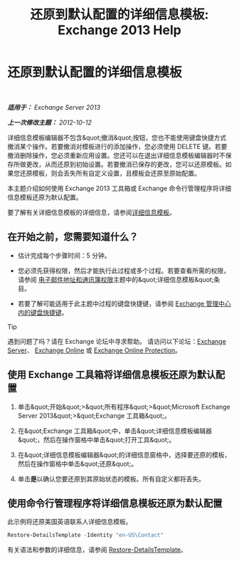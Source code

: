 ﻿---
title: '还原到默认配置的详细信息模板: Exchange 2013 Help'
TOCTitle: 还原到默认配置的详细信息模板
ms:assetid: 84c5f49b-614d-4f0e-8701-0979a2eb90bf
ms:mtpsurl: https://technet.microsoft.com/zh-cn/library/Bb232102(v=EXCHG.150)
ms:contentKeyID: 50490964
ms.date: 05/21/2018
mtps_version: v=EXCHG.150
ms.translationtype: MT
---

# 还原到默认配置的详细信息模板

 

_**适用于：** Exchange Server 2013_

_**上一次修改主题：** 2012-10-12_

详细信息模板编辑器不包含\&quot;撤消\&quot;按钮，您也不能使用键盘快捷方式撤消某个操作。若要撤消对模板进行的添加操作，您必须使用 DELETE 键。若要撤消删除操作，您必须重新应用设置。您还可以在退出详细信息模板编辑器时不保存所做更改，从而还原到初始设置。若要撤消已保存的更改，您可以还原模板。如果您还原模板，则会丢失所有自定义设置，且模板会还原至原始配置。

本主题介绍如何使用 Exchange 2013 工具箱或 Exchange 命令行管理程序将详细信息模板还原为默认配置。

要了解有关详细信息模板的详细信息，请参阅[详细信息模板](details-templates-exchange-2013-help.md)。

## 在开始之前，您需要知道什么？

  - 估计完成每个步骤时间：5 分钟。

  - 您必须先获得权限，然后才能执行此过程或多个过程。若要查看所需的权限，请参阅 [电子邮件地址和通讯簿权限](email-address-and-address-book-permissions-exchange-2013-help.md)主题中的\&quot;详细信息模板\&quot;条目。

  - 若要了解可能适用于此主题中过程的键盘快捷键，请参阅 [Exchange 管理中心内的键盘快捷键](keyboard-shortcuts-in-the-exchange-admin-center-exchange-online-protection-help.md)。

> [!TIP]  
> 遇到问题了吗？请在 Exchange 论坛中寻求帮助。 请访问以下论坛：<a href="https://go.microsoft.com/fwlink/p/?linkid=60612">Exchange Server</a>、 <a href="https://go.microsoft.com/fwlink/p/?linkid=267542">Exchange Online</a> 或 <a href="https://go.microsoft.com/fwlink/p/?linkid=285351">Exchange Online Protection</a>。


## 使用 Exchange 工具箱将详细信息模板还原为默认配置

1.  单击\&quot;开始\&quot;\>\&quot;所有程序\&quot;\>\&quot;Microsoft Exchange Server 2013\&quot;\>\&quot;Exchange 工具箱\&quot;。

2.  在\&quot;Exchange 工具箱\&quot;中，单击\&quot;详细信息模板编辑器\&quot;，然后在操作窗格中单击\&quot;打开工具\&quot;。

3.  在\&quot;详细信息模板编辑器\&quot;的详细信息窗格中，选择要还原的模板，然后在操作窗格中单击\&quot;还原\&quot;。

4.  单击**是**以确认您要还原到其原始状态的模板。所有自定义都将丢失。

## 使用命令行管理程序将详细信息模板还原为默认配置

此示例将还原美国英语联系人详细信息模板。

```powershell
Restore-DetailsTemplate -Identity "en-US\Contact"
```

有关语法和参数的详细信息，请参阅 [Restore-DetailsTemplate](https://technet.microsoft.com/zh-cn/library/bb125188\(v=exchg.150\))。

